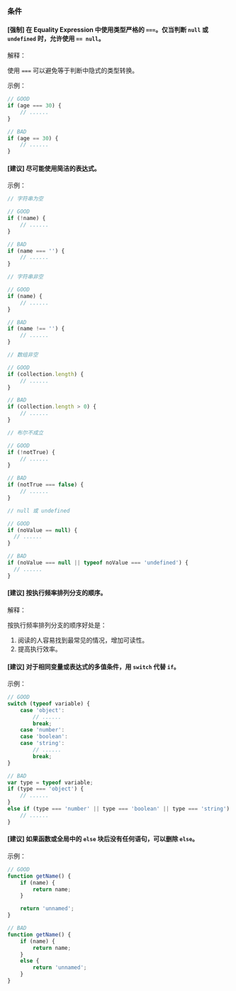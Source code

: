 
### 条件

#### [强制] 在 Equality Expression 中使用类型严格的 `===`。仅当判断 `null` 或 `undefined` 时，允许使用 `== null`。

解释：

使用 `===` 可以避免等于判断中隐式的类型转换。

示例：

```js
// GOOD
if (age === 30) {
    // ......
}

// BAD
if (age == 30) {
    // ......
}
```

#### [建议] 尽可能使用简洁的表达式。

示例：

```js
// 字符串为空

// GOOD
if (!name) {
    // ......
}

// BAD
if (name === '') {
    // ......
}
```

```js
// 字符串非空

// GOOD
if (name) {
    // ......
}

// BAD
if (name !== '') {
    // ......
}
```

```js
// 数组非空

// GOOD
if (collection.length) {
    // ......
}

// BAD
if (collection.length > 0) {
    // ......
}
```

```js
// 布尔不成立

// GOOD
if (!notTrue) {
    // ......
}

// BAD
if (notTrue === false) {
    // ......
}
```

```js
// null 或 undefined

// GOOD
if (noValue == null) {
  // ......
}

// BAD
if (noValue === null || typeof noValue === 'undefined') {
  // ......
}
```

#### [建议] 按执行频率排列分支的顺序。

解释：

按执行频率排列分支的顺序好处是：

1. 阅读的人容易找到最常见的情况，增加可读性。
2. 提高执行效率。

#### [建议] 对于相同变量或表达式的多值条件，用 `switch` 代替 `if`。

示例：

```js
// GOOD
switch (typeof variable) {
    case 'object':
        // ......
        break;
    case 'number':
    case 'boolean':
    case 'string':
        // ......
        break;
}

// BAD
var type = typeof variable;
if (type === 'object') {
    // ......
}
else if (type === 'number' || type === 'boolean' || type === 'string') {
    // ......
}
```

#### [建议] 如果函数或全局中的 `else` 块后没有任何语句，可以删除 `else`。

示例：

```js
// GOOD
function getName() {
    if (name) {
        return name;
    }

    return 'unnamed';
}

// BAD
function getName() {
    if (name) {
        return name;
    }
    else {
        return 'unnamed';
    }
}
```
